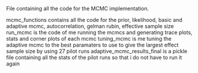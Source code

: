 File containing all the code for the MCMC implementation.

mcmc_functions contains all the code for the prior, likelihood, basic and adaptive mcmc, autocorrelation, gelman rubin, effective sample size
run_mcmc is the code of me running the mcmcs and generating trace plots, stats and corner plots of each mcmc
tuning_mcmc is me tuning the adaptive mcmc to the best paramaters to use to give the largest effect sample size by using 27 pilot runs
adaptive_mcmc_results_final is a pickle file containing all the stats of the pilot runs so that i do not have to run it again

